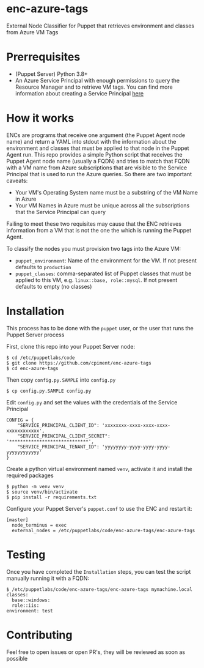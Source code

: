 # enc-azure-tags

External Node Classifier for Puppet that retrieves environment and classes from Azure VM Tags

# Prerrequisites

* (Puppet Server) Python 3.8+
* An Azure Service Principal with enough permissions to query the Resource Manager and to retrieve VM tags. You can find more information about creating a Service Principal [here](https://learn.microsoft.com/en-us/azure/active-directory/develop/howto-create-service-principal-portal)

# How it works

ENCs are programs that receive one argument (the Puppet Agent node name) and return a YAML into stdout with the information about the environment and classes that must be applied to that node in the Puppet Agent run. This repo provides a simple Python script that receives the Puppet Agent node name (usually a FQDN) and tries to match that FQDN with a VM name from Azure subscriptions that are visible to the Service Principal that is used to run the Azure queries. So there are two important caveats:

* Your VM's Operating System name must be a substring of the VM Name in Azure
* Your VM Names in Azure must be unique across all the subscriptions that the Service Principal can query

Failing to meet these two requisites may cause that the ENC retrieves information from a VM that is not the one the which is running the Puppet Agent.

To classify the nodes you must provision two tags into the Azure VM:

* `puppet_environment`: Name of the environment for the VM. If not present defaults to `production`
* `puppet_classes`: comma-separated list of Puppet classes that must be applied to this VM, e.g. `linux::base, role::mysql`. If not present defaults to empty (no classes)

# Installation

This process has to be done with the `puppet` user, or the user that runs the Puppet Server process

First, clone this repo into your Puppet Server node:

```
$ cd /etc/puppetlabs/code
$ git clone https://github.com/cpiment/enc-azure-tags
$ cd enc-azure-tags
``` 

Then copy `config.py.SAMPLE` into `config.py`

```
$ cp config.py.SAMPLE config.py
```

Edit `config.py` and set the values with the credentials of the Service Principal

```
CONFIG = {
    "SERVICE_PRINCIPAL_CLIENT_ID": 'xxxxxxxx-xxxx-xxxx-xxxx-xxxxxxxxxxxx',
    "SERVICE_PRINCIPAL_CLIENT_SECRET": '*****************************',
    "SERVICE_PRINCIPAL_TENANT_ID": 'yyyyyyyy-yyyy-yyyy-yyyy-yyyyyyyyyyyy'
}
```

Create a python virtual environment named `venv`, activate it and install the required packages

```
$ python -m venv venv
$ source venv/bin/activate
$ pip install -r requirements.txt
```

Configure your Puppet Server's `puppet.conf` to use the ENC and restart it:

```
[master]
  node_terminus = exec
  external_nodes = /etc/puppetlabs/code/enc-azure-tags/enc-azure-tags
```

# Testing

Once you have completed the `Installation` steps, you can test the script manually running it with a FQDN:

```
$ /etc/puppetlabs/code/enc-azure-tags/enc-azure-tags mymachine.local
classes:
  base::windows:
  role::iis:
environment: test
```

# Contributing

Feel free to open issues or open PR's, they will be reviewed as soon as possible